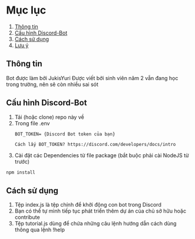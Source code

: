 # Mục lục
1. [Thông tin](#thông-tin)
2. [Cấu hình Discord-Bot](#cấu-hình-discord-bot)
3. [Cách sử dụng](#cách-sử-dụng)
4. [Lưu ý](#lưu-ý)

## Thông tin
  Bot được làm bởi JukisYuri
  Được viết bởi sinh viên năm 2 vẫn đang học trong trường, nên sẽ còn nhiều sai sót
  
## Cấu hình Discord-Bot
1. Tải (hoặc clone) repo này về
2. Trong file .env
   ```env
   BOT_TOKEN= {Discord Bot token của bạn}
   ```
       Cách lấy BOT_TOKEN? https://discord.com/developers/docs/intro
3. Cài đặt các Dependencies từ file package (bắt buộc phải cài NodeJS từ trước)
  ```sh
  npm install 
  ``` 

## Cách sử dụng
1. Tệp index.js là tệp chính để khởi động con bot trong Discord
2. Bạn có thể tự mình tiếp tục phát triển thêm dự án của chủ sở hữu hoặc contribute
3. Tệp tutorial.js dùng để chứa những câu lệnh hướng dẫn cách dùng thông qua lệnh !help
